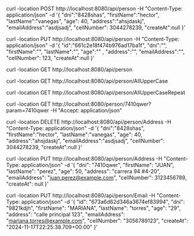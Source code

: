 curl -location POST http://localhost:8080/api/person -H "Content-Type: application/json" -d '{
    "dni":"8428shas",
 "firstName":"hector",
 "lastName":"vanegas",
 "age": 40,
 "address":"ahsjdaskj",
  "emailAddress":"asdjsadj",
  "cellNumber": 3044278239,
  "createAt":null
}'

curl -location PUT http://localhost:8080/api/person -H "Content-Type: application/json" -d '{
  "id":"661c2e18f474b976ad17ba1f",
  "dni":"",
 "firstName":"",
 "lastName":"",
 "age":"" ,
 "address":"",
  "emailAddress":"",
  "cellNumber": 123,
    "createAt":null
}' 

curl -location GET http://localhost:8080/api/person

curl -location GET http://localhost:8080/api/person/AllUpperCase

curl -location GET http://localhost:8080/api/person/AllUpperCaseRepeat

curl -location GET http://localhost:8080/person/7410qwer?param=7410qwer -H "Accept: application/json"

curl -location  DELETE http://localhost:8080/api/person/Address -H "Content-Type: application/json" -d '{
    "dni":"8428shas",
 "firstName":"hector",
 "lastName":"vanegas",
 "age": 40,
 "address":"ahsjdaskj",
  "emailAddress":"asdjsadj",
  "cellNumber": 3044278239,
  "createAt":null
}'

curl -location PUT http://localhost:8080/api/person/Address -H "Content-Type: application/json" -d '{
    "dni": "7410qwer",
    "firstName": "JUAN",
    "lastName": "perez",
    "age": 50,
    "address": "carrera 94 #4-20",
    "emailAddress": "juan.perez@example.com",
    "cellNumber": 3123456789,
    "createAt": null
}'

curl -location PUT http://localhost:8080/api/person/Email -H "Content-Type: application/json" -d '{
        "id": "673a6d62d346a3674ef83994",
        "dni": "9821kdjh",
        "firstName": "MARIANA",
        "lastName": "torres",
        "age": "29",
        "address": "calle principal 123",
        "emailAddress": "mariana.torres@example.com",
        "cellNumber": "3056789123",
        "createAt": "2024-11-17T22:25:38.709+00:00"
}'


